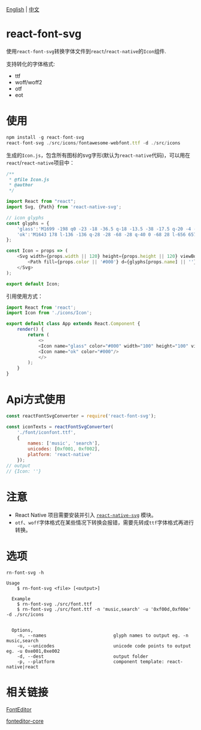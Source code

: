 [English](./README.md) | [中文](./README.zh-CN.md)


react-font-svg
===

使用`react-font-svg`转换字体文件到`react`/`react-native`的`Icon`组件.

支持转化的字体格式:

- ttf
- woff/woff2
- otf
- eot

# 使用

```javascript
npm install -g react-font-svg
react-font-svg ./src/icons/fontawesome-webfont.ttf -d ./src/icons
```
生成的`Icon.js`，包含所有图标的svg字形(默认为`react-native`代码)，可以用在`react`/`react-native`项目中：


```javascript
/**
 * @file Icon.js
 * @author 
 */

import React from "react";
import Svg, {Path} from 'react-native-svg';

// icon glyphs
const glyphs = {
    'glass':'M1699 -198 q0 -23 -18 -36.5 q-18 -13.5 -38 -17.5 q-20 -4 -43 -4 l-1408 0 q-23 0 -43 4 q-20 4 -38 17.5 q-18 13.5 -18 36.5 q0 35 43 78 l632 632 l0 768 l-320 0 q-26 0 -45 19 q-19 19 -19 45 q0 26 19 45 q19 19 45 19 l896 0 q26 0 45 -19 q19 -19 19 -45 q0 -26 -19 -45 q-19 -19 -45 -19 l-320 0 l0 -768 l632 -632 q43 -43 43 -78 Z', 
    'ok':'M1643 178 l-136 -136 q-28 -28 -68 -28 q-40 0 -68 28 l-656 657 l-294 -295 q-28 -28 -68 -28 q-40 0 -68 28 l-136 136 q-28 28 -28 68 q0 40 28 68 l362 362 l136 136 q28 28 68 28 q40 0 68 -28 l136 -136 l724 -724 q28 -28 28 -68 q0 -40 -28 -68 Z' 
};

const Icon = props => (
    <Svg width={props.width || 120} height={props.height || 120} viewBox={props.viewBox || "0 -256 1792 1792"}>
        <Path fill={props.color || '#000'} d={glyphs[props.name] || ''}></Path>
    </Svg>
);

export default Icon;
```

引用使用方式：

```javascript
import React from 'react';
import Icon from './icons/Icon';

export default class App extends React.Component {
    render() {
        return (
            <>
            <Icon name="glass" color="#000" width="100" height="100" viewBox="0 0 1024 1024"/>
            <Icon name="ok" color="#000"/>
            </>
        );
    }
}

```


# Api方式使用

```javascript
const reactFontSvgConverter = require('react-font-svg');

const iconTexts = reactFontSvgConverter(
    './font/iconfont.ttf',
    {
        names: ['music', 'search'],
        unicodes: [0xf001, 0xf002],
        platform: 'react-native'
    });
// output
// {Icon: ''}
```

# 注意

- React Native 项目需要安装并引入 [`react-native-svg`](https://github.com/react-native-community/react-native-svg) 模块。
- `otf`、`woff`字体格式在某些情况下转换会报错，需要先转成`ttf`字体格式再进行转换。

# 选项

`rn-font-svg -h`

```
Usage
    $ rn-font-svg <file> [<output>]

  Example
    $ rn-font-svg ./src/font.ttf
    $ rn-font-svg ./src/font.ttf -n 'music,search' -u '0xf00d,0xf00e' -d ./src/icons


  Options,
    -n, --names                         glyph names to output eg. -n music,search
    -u, --unicodes                      unicode code points to output eg. -u 0xe001,0xe002
    -d, --dest                          output folder
    -p, --platform                      component template: react-native|react
```

# 相关链接

[FontEditor](https://github.com/ecomfe/fonteditor)

[fonteditor-core](https://github.com/kekee000/fonteditor-core)